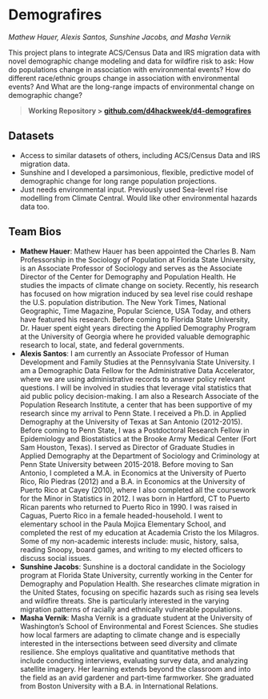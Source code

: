 # Demografires

*Mathew Hauer, Alexis Santos, Sunshine Jacobs, and Masha Vernik*

This project plans to integrate ACS/Census Data and IRS migration data with novel demographic change modeling and data for wildfire risk to ask: How do populations change in association with environmental events? How do different race/ethnic groups change in association with environmental events? And What are the long-range impacts of environmental change on demographic change?

> **Working Repository \> [github.com/d4hackweek/d4-demografires](https://github.com/d4hackweek/d4-demografires)**

## Datasets

- Access to similar datasets of others, including ACS/Census Data and IRS migration data.
- Sunshine and I developed a parsimonious, flexible, predictive model of demographic change for long range population projections.
- Just needs environmental input. Previously used Sea-level rise modelling from Climate Central. Would like other environmental hazards data too.

## Team Bios

- **Mathew Hauer**: Mathew Hauer has been appointed the Charles B. Nam Professorship in the Sociology of Population at Florida State University, is an Associate Professor of Sociology and serves as the Associate Director of the Center for Demography and Population Health. He studies the impacts of climate change on society. Recently, his research has focused on how migration induced by sea level rise could reshape the U.S. population distribution. The New York Times, National Geographic, Time Magazine, Popular Science, USA Today, and others have featured his research. Before coming to Florida State University, Dr. Hauer spent eight years directing the Applied Demography Program at the University of Georgia where he provided valuable demographic research to local, state, and federal governments.
- **Alexis Santos**: I am currently an Associate Professor of Human Development and Family Studies at the Pennsylvania State University. I am a Demographic Data Fellow for the Administrative Data Accelerator, where we are using administrative records to answer policy relevant questions. I will be involved in studies that leverage vital statistics that aid public policy decision-making.  I am also a Research Associate of the Population Research Institute, a center that has been supportive of my research since my arrival to Penn State. I received a Ph.D. in Applied Demography at the University of Texas at San Antonio (2012-2015). Before coming to Penn State, I was a Postdoctoral Research Fellow in Epidemiology and Biostatistics at the Brooke Army Medical Center (Fort Sam Houston, Texas). I served as Director of Graduate Studies in Applied Demography at the Department of Sociology and Criminology at Penn State University between 2015-2018. Before moving to San Antonio, I completed a M.A. in Economics at the University of Puerto Rico, Río Piedras (2012) and a B.A. in Economics at the University of Puerto Rico at Cayey (2010), where I also completed all the coursework for the Minor in Statistics in 2012. I was born in Hartford, CT to Puerto Rican parents who returned to Puerto Rico in 1990. I was raised in Caguas, Puerto Rico in a female headed-household. I went to elementary school in the Paula Mojica Elementary School, and completed the rest of my education at Academia Cristo the los Milagros. Some of my non-academic interests include: music, history, salsa, reading Snoopy, board games, and writing to my elected officers to discuss social issues.
- **Sunshine Jacobs**: Sunshine is a doctoral candidate in the Sociology program at Florida State University, currently working in the Center for Demography and Population Health. She researches climate migration in the United States, focusing on specific hazards such as rising sea levels and wildfire threats. She is particularly interested in the varying migration patterns of racially and ethnically vulnerable populations.
- **Masha Vernik**: Masha Vernik is a graduate student at the University of Washington’s School of Environmental and Forest Sciences. She studies how local farmers are adapting to climate change and is especially interested in the intersections between seed diversity and climate resilience. She employs qualitative and quantitative methods that include conducting interviews, evaluating survey data, and analyzing satellite imagery. Her learning extends beyond the classroom and into the field as an avid gardener and part-time farmworker. She graduated from Boston University with a B.A. in International Relations.
